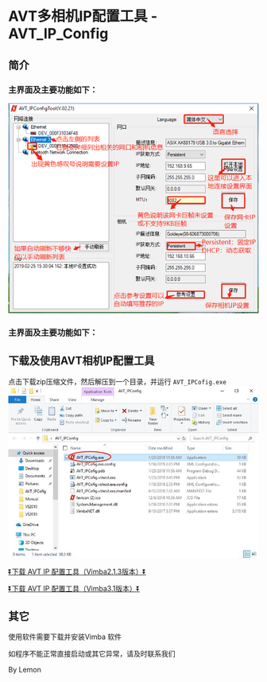 # AVT多相机IP配置工具 - AVT_IP_Config

## 简介
### 主界面及主要功能如下：
![GitHub](IPConfig.png "GitHub,Social Coding")
### 主界面及主要功能如下：
## 下载及使用AVT相机IP配置工具

点击下载zip压缩文件，然后解压到一个目录，并运行 `AVT_IPCofig.exe`
![GitHub](ipConfig3.jpg "GitHub,Social Coding")

[:arrow_double_down:下载 AVT IP 配置工具（Vimba2.1.3版本）:arrow_double_down:](https://github.com/avtcn/notes/blob/master/skills/avt_ip_config/AVT_IPConfig.zip)

[:arrow_double_down:下载 AVT IP 配置工具（Vimba3.1版本）:arrow_double_down:](https://github.com/avtcn/notes/blob/master/skills/avt_ip_config/AVT_IPConfig3.1.zip)

## 其它
使用软件需要下载并安装Vimba 软件

如程序不能正常直接启动或其它异常，请及时联系我们

By Lemon
